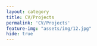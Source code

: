 ```yaml
---
layout: category
title: CV/Projects
permalink: 'CV/Projects'
feature-img: "assets/img/12.jpg"
hide: true
---
```


